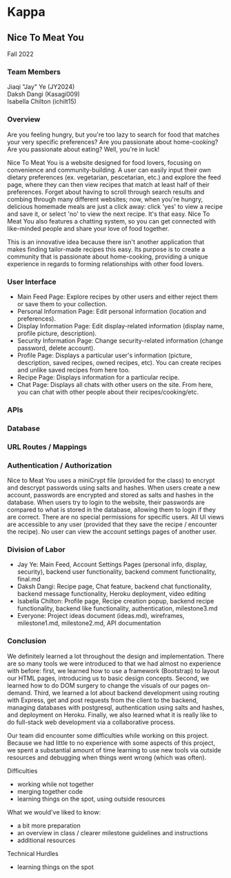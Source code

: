 # Kappa
## Nice To Meat You
Fall 2022
### Team Members
Jiaqi "Jay" Ye (JY2024)\
Daksh Dangi (Kasagi009)\
Isabella Chilton (ichilt15)

### Overview

Are you feeling hungry, but you're too lazy to search for food that matches your very specific preferences? Are you passionate about home-cooking? Are you passionate about eating? Well, you're in luck!

Nice To Meat You is a website designed for food lovers, focusing on convenience and community-building. A user can easily input their own dietary preferences (ex. vegetarian, pescetarian, etc.) and explore the feed page, where they can then view recipes that match at least half of their preferences. Forget about having to scroll through search results and combing through many different websites; now, when you're hungry, delicious homemade meals are just a click away: click 'yes' to view a recipe and save it, or select 'no' to view the next recipe. It's that easy. Nice To Meat You also features a chatting system, so you can get connected with like-minded people and share your love of food together.

This is an innovative idea because there isn't another application that makes finding tailor-made recipes this easy. Its purpose is to create a community that is passionate about home-cooking, providing a unique experience in regards to forming relationships with other food lovers.


### User Interface
- Main Feed Page: Explore recipes by other users and either reject them or save them to your collection.
- Personal Information Page: Edit personal information (location and preferences).
- Display Information Page: Edit display-related information (display name, profile picture, description).
- Security Information Page: Change security-related information (change password, delete account).
- Profile Page: Displays a particular user's information (picture, description, saved recipes, owned recipes, etc). You can create recipes and unlike saved recipes from here too.
- Recipe Page: Displays information for a particular recipe.
- Chat Page: Displays all chats with other users on the site. From here, you can chat with other people about their recipes/cooking/etc.

### APIs

### Database

### URL Routes / Mappings

### Authentication / Authorization
Nice to Meat You uses a miniCrypt file (provided for the class) to encrypt and descrypt passwords using salts and hashes.
When users create a new account, passwords are encrypted and stored as salts and hashes in the database.
When users try to login to the website, their passwords are compared to what is stored in the database, allowing them to login if they are correct.
There are no special permissions for specific users. All UI views are accessible to any user (provided that they save the recipe / encounter the recipe). No user can view the account settings pages of another user.

### Division of Labor
- Jay Ye: Main Feed, Account Settings Pages (personal info, display, security), backend user functionality, backend comment functionality, final.md
- Daksh Dangi: Recipe page, Chat feature, backend chat functionality, backend message functionality, Heroku deployment, video editing
- Isabella Chilton: Profile page, Recipe creation popup, backend recipe functionality, backend like functionality, authentication, milestone3.md
- Everyone: Project ideas document (ideas.md), wireframes, milestone1.md, milestone2.md, API documentation

### Conclusion
We definitely learned a lot throughout the design and implementation. There are so many tools we were introduced to that we had almost no experience with before: first, we learned how to use a framework (Bootstrap) to layout our HTML pages, introducing us to basic design concepts. Second, we learned how to do DOM surgery to change the visuals of our pages on-demand. Third, we learned a lot about backend development using routing with Express, get and post requests from the client to the backend, managing databases with postgresql, authentication using salts and hashes, and deployment on Heroku. Finally, we also learned what it is really like to do full-stack web development via a collaborative process.

Our team did encounter some difficulties while working on this project. Because we had little to no experience with some aspects of this project, we spent a substantial amount of time learning to use new tools via outside resources and debugging when things went wrong (which was often). 

Difficulties
- working while not together
- merging together code
- learning things on the spot, using outside resources

What we would've liked to know:
- a bit more preparation
- an overview in class / clearer milestone guidelines and instructions
- additional resources

Technical Hurdles
- learning things on the spot
